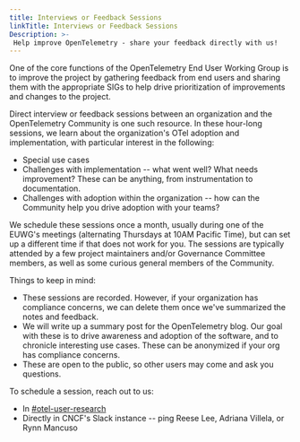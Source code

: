 ```yaml
---
title: Interviews or Feedback Sessions
linkTitle: Interviews or Feedback Sessions
Description: >-
 Help improve OpenTelemetry - share your feedback directly with us!
---
```


One of the core functions of the OpenTelemetry End User Working Group is 
to improve the project by gathering feedback from end users and sharing
them with the appropriate SIGs to help drive prioritization of 
improvements and changes to the project. 

Direct interview or feedback sessions between an organization and the 
OpenTelemetry Community is one such resource. In these hour-long sessions, 
we learn about the organization's OTel adoption and implementation, with 
particular interest in the following:

* Special use cases 
* Challenges with implementation -- what went well? What needs improvement? 
  These can be anything, from instrumentation to documentation. 
* Challenges with adoption within the organization -- how can the 
  Community help you drive adoption with your teams? 

We schedule these sessions once a month, usually during one of the EUWG's
meetings (alternating Thursdays at 10AM Pacific Time), but can set up a 
different time if that does not work for you. The sessions are typically 
attended by a few project maintainers and/or Governance Committee members, 
as well as some curious general members of the Community. 

Things to keep in mind:
* These sessions are recorded. However, if your organization has compliance
  concerns, we can delete them once we've summarized the notes and feedback. 
* We will write up a summary post for the OpenTelemetry blog. Our goal with
  these is to drive awareness and adoption of the software, and to chronicle
  interesting use cases. These can be anonymized if your org has compliance
  concerns. 
* These are open to the public, so other users may come and ask you questions.
  
To schedule a session, reach out to us:
* In [#otel-user-research](https://cloud-native.slack.com/archives/C01RT3MSWGZ)
* Directly in CNCF's Slack instance -- ping Reese Lee, Adriana Villela, or Rynn Mancuso
